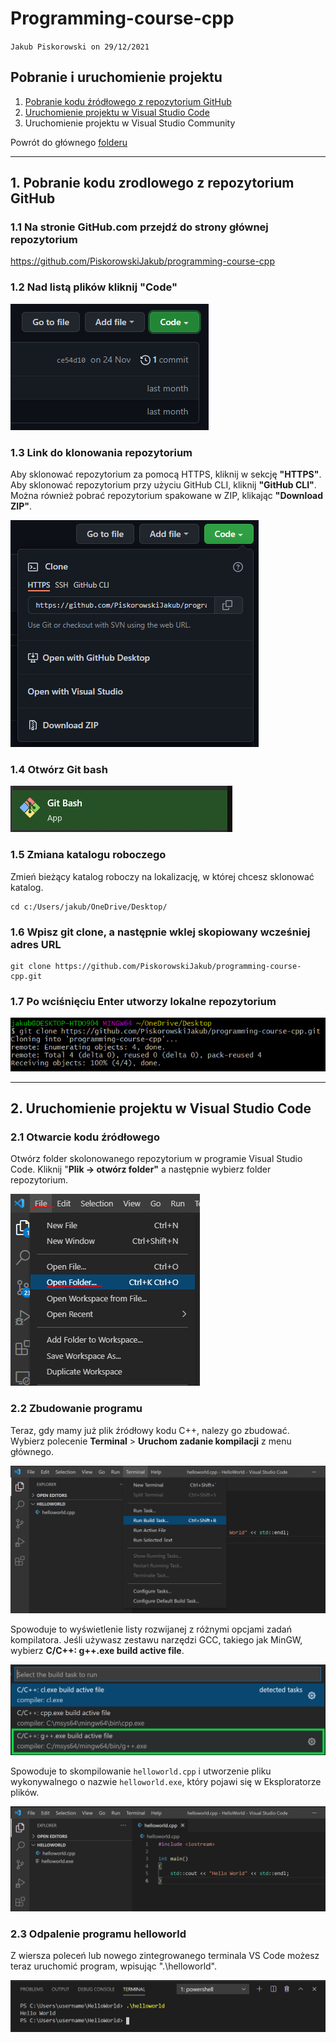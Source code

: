 # Programming-course-cpp

`Jakub Piskorowski on 29/12/2021`

## Pobranie i uruchomienie projektu

1. [Pobranie kodu źródłowego z repozytorium GitHub](#1-pobranie-kodu-zrodlowego-z-repozytorium-github)
2. [Uruchomienie projektu w Visual Studio Code](#2-uruchomienie-projektu-w-visual-studio-code)
3. Uruchomienie projektu w Visual Studio Community

Powrót do głównego [folderu](../../README.md)

---

## 1. Pobranie kodu zrodlowego z repozytorium GitHub

### 1.1 Na stronie GitHub.com przejdź do strony głównej repozytorium

https://github.com/PiskorowskiJakub/programming-course-cpp

### 1.2 Nad listą plików kliknij **"Code"**

![Kliknij "Code"](img/download-repositiories-code.PNG)

### 1.3 Link do klonowania repozytorium

Aby sklonować repozytorium za pomocą HTTPS, kliknij w sekcję **"HTTPS"**. Aby sklonować repozytorium przy użyciu GitHub CLI, kliknij **"GitHub CLI"**. Można również pobrać repozytorium spakowane w ZIP, klikając **"Download ZIP"**.

![Klonowanie repozytorium](img/clone-repositiories.PNG)

### 1.4 Otwórz Git bash

![Git Bash app](img/git-bash-app.PNG)

### 1.5 Zmiana katalogu roboczego

Zmień bieżący katalog roboczy na lokalizację, w której chcesz sklonować katalog.
```
cd c:/Users/jakub/OneDrive/Desktop/
```

### 1.6 Wpisz **git clone**, a następnie wklej skopiowany wcześniej adres URL

``` 
git clone https://github.com/PiskorowskiJakub/programming-course-cpp.git
```

### 1.7 Po wciśnięciu **Enter** utworzy lokalne repozytorium

![Git clone repo](img/git-clone-repo.PNG)

---

## 2. Uruchomienie projektu w Visual Studio Code

### 2.1 Otwarcie kodu źródłowego

Otwórz folder skolonowanego repozytorium w programie Visual Studio Code. Kliknij "**Plik -> otwórz folder"** a następnie wybierz folder repozytorium.

![File open folder](img/vs-file-open-folder.PNG)

### 2.2 Zbudowanie programu

Teraz, gdy mamy już plik źródłowy kodu C++, nalezy go zbudować. Wybierz polecenie **Terminal** > **Uruchom zadanie kompilacji** z menu głównego.

![Run Build Task menu option](img/run-build-task.png)

Spowoduje to wyświetlenie listy rozwijanej z różnymi opcjami zadań kompilatora. Jeśli używasz zestawu narzędzi GCC, takiego jak MinGW, wybierz **C/C++: g++.exe build active file**.

![Select g++.exe task](img/gpp-build-task-msys64.png)

Spowoduje to skompilowanie `helloworld.cpp` i utworzenie pliku wykonywalnego o nazwie `helloworld.exe`, który pojawi się w Eksploratorze plików.

![helloworld.exe in the File Explorer](img/hello-world-exe.png)

### 2.3 Odpalenie programu helloworld

Z wiersza poleceń lub nowego zintegrowanego terminala VS Code możesz teraz uruchomić program, wpisując ".\helloworld".

![Run hello world in the VS Code Integrated Terminal](img/run-hello-world.png)


